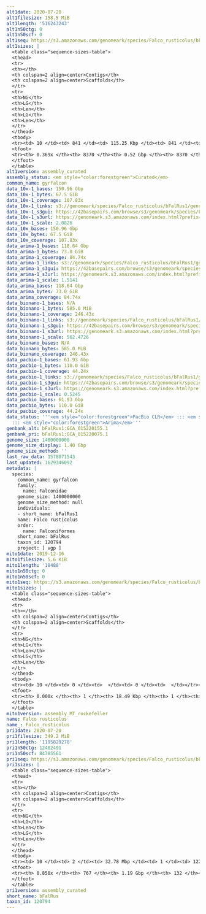 ```yaml
---
alt1date: 2020-07-20
alt1filesize: 158.5 MiB
alt1length: '516243243'
alt1n50ctg: 0
alt1n50scf: 0
alt1seq: https://s3.amazonaws.com/genomeark/species/Falco_rusticolus/bFalRus1/assembly_curated/bFalRus1.alt.cur.20200720.fasta.gz
alt1sizes: |
  <table class="sequence-sizes-table">
  <thead>
  <tr>
  <th></th>
  <th colspan=2 align=center>Contigs</th>
  <th colspan=2 align=center>Scaffolds</th>
  </tr>
  <tr>
  <th>NG</th>
  <th>LG</th>
  <th>Len</th>
  <th>LG</th>
  <th>Len</th>
  </tr>
  </thead>
  <tbody>
  <tr><td> 10 </td><td> 841 </td><td> 115.25 Kbp </td><td> 841 </td><td> 115.25 Kbp </td></tr><tr><td> 20 </td><td> 2416 </td><td> 70.84 Kbp </td><td> 2416 </td><td> 70.84 Kbp </td></tr><tr><td> 30 </td><td> 4980 </td><td> 42.26 Kbp </td><td> 4980 </td><td> 42.26 Kbp </td></tr><tr><td> 40 </td><td> 0 </td><td>  </td><td> 0 </td><td>  </td></tr><tr style="background-color:#cccccc;"><td> 50 </td><td> 0 </td><td>  </td><td> 0 </td><td>  </td></tr><tr><td> 60 </td><td> 0 </td><td>  </td><td> 0 </td><td>  </td></tr><tr><td> 70 </td><td> 0 </td><td>  </td><td> 0 </td><td>  </td></tr><tr><td> 80 </td><td> 0 </td><td>  </td><td> 0 </td><td>  </td></tr><tr><td> 90 </td><td> 0 </td><td>  </td><td> 0 </td><td>  </td></tr><tr><td> 100 </td><td> 0 </td><td>  </td><td> 0 </td><td>  </td></tr></tbody>
  <tfoot>
  <tr><th> 0.369x </th><th> 8370 </th><th> 0.52 Gbp </th><th> 8370 </th><th> 0.52 Gbp </th></tr>
  </tfoot>
  </table>
alt1version: assembly_curated
assembly_status: <em style="color:forestgreen">Curated</em>
common_name: gyrfalcon
data_10x-1_bases: 150.96 Gbp
data_10x-1_bytes: 67.5 GiB
data_10x-1_coverage: 107.83x
data_10x-1_links: s3://genomeark/species/Falco_rusticolus/bFalRus1/genomic_data/10x/<br>
data_10x-1_s3gui: https://42basepairs.com/browse/s3/genomeark/species/Falco_rusticolus/bFalRus1/genomic_data/10x/
data_10x-1_s3url: https://genomeark.s3.amazonaws.com/index.html?prefix=species/Falco_rusticolus/bFalRus1/genomic_data/10x/
data_10x-1_scale: 2.0826
data_10x_bases: 150.96 Gbp
data_10x_bytes: 67.5 GiB
data_10x_coverage: 107.83x
data_arima-1_bases: 118.64 Gbp
data_arima-1_bytes: 73.0 GiB
data_arima-1_coverage: 84.74x
data_arima-1_links: s3://genomeark/species/Falco_rusticolus/bFalRus1/genomic_data/arima/<br>
data_arima-1_s3gui: https://42basepairs.com/browse/s3/genomeark/species/Falco_rusticolus/bFalRus1/genomic_data/arima/
data_arima-1_s3url: https://genomeark.s3.amazonaws.com/index.html?prefix=species/Falco_rusticolus/bFalRus1/genomic_data/arima/
data_arima-1_scale: 1.5141
data_arima_bases: 118.64 Gbp
data_arima_bytes: 73.0 GiB
data_arima_coverage: 84.74x
data_bionano-1_bases: N/A
data_bionano-1_bytes: 585.0 MiB
data_bionano-1_coverage: 246.43x
data_bionano-1_links: s3://genomeark/species/Falco_rusticolus/bFalRus1/genomic_data/bionano/<br>
data_bionano-1_s3gui: https://42basepairs.com/browse/s3/genomeark/species/Falco_rusticolus/bFalRus1/genomic_data/bionano/
data_bionano-1_s3url: https://genomeark.s3.amazonaws.com/index.html?prefix=species/Falco_rusticolus/bFalRus1/genomic_data/bionano/
data_bionano-1_scale: 562.4726
data_bionano_bases: N/A
data_bionano_bytes: 585.0 MiB
data_bionano_coverage: 246.43x
data_pacbio-1_bases: 61.93 Gbp
data_pacbio-1_bytes: 110.0 GiB
data_pacbio-1_coverage: 44.24x
data_pacbio-1_links: s3://genomeark/species/Falco_rusticolus/bFalRus1/genomic_data/pacbio/<br>
data_pacbio-1_s3gui: https://42basepairs.com/browse/s3/genomeark/species/Falco_rusticolus/bFalRus1/genomic_data/pacbio/
data_pacbio-1_s3url: https://genomeark.s3.amazonaws.com/index.html?prefix=species/Falco_rusticolus/bFalRus1/genomic_data/pacbio/
data_pacbio-1_scale: 0.5245
data_pacbio_bases: 61.93 Gbp
data_pacbio_bytes: 110.0 GiB
data_pacbio_coverage: 44.24x
data_status: '''<em style="color:forestgreen">PacBio CLR</em> ::: <em style="color:forestgreen">10x</em>
  ::: <em style="color:forestgreen">Arima</em>'''
genbank_alt: bFalRus1:GCA_015220155.1
genbank_pri: bFalRus1:GCA_015220075.1
genome_size: 1400000000
genome_size_display: 1.40 Gbp
genome_size_method: ''
last_raw_data: 1578071543
last_updated: 1629346092
metadata: |
  species:
    common_name: gyrfalcon
    family:
      name: Falconidae
    genome_size: 1400000000
    genome_size_method: null
    individuals:
    - short_name: bFalRus1
    name: Falco rusticolus
    order:
      name: Falconiformes
    short_name: bFalRus
    taxon_id: 120794
    project: [ vgp ]
mito1date: 2019-12-16
mito1filesize: 5.6 KiB
mito1length: '18488'
mito1n50ctg: 0
mito1n50scf: 0
mito1seq: https://s3.amazonaws.com/genomeark/species/Falco_rusticolus/bFalRus1/assembly_MT_rockefeller/bFalRus1.MT.20191216.fasta.gz
mito1sizes: |
  <table class="sequence-sizes-table">
  <thead>
  <tr>
  <th></th>
  <th colspan=2 align=center>Contigs</th>
  <th colspan=2 align=center>Scaffolds</th>
  </tr>
  <tr>
  <th>NG</th>
  <th>LG</th>
  <th>Len</th>
  <th>LG</th>
  <th>Len</th>
  </tr>
  </thead>
  <tbody>
  <tr><td> 10 </td><td> 0 </td><td>  </td><td> 0 </td><td>  </td></tr><tr><td> 20 </td><td> 0 </td><td>  </td><td> 0 </td><td>  </td></tr><tr><td> 30 </td><td> 0 </td><td>  </td><td> 0 </td><td>  </td></tr><tr><td> 40 </td><td> 0 </td><td>  </td><td> 0 </td><td>  </td></tr><tr style="background-color:#cccccc;"><td> 50 </td><td> 0 </td><td style="background-color:#ff8888;">  </td><td> 0 </td><td style="background-color:#ff8888;">  </td></tr><tr><td> 60 </td><td> 0 </td><td>  </td><td> 0 </td><td>  </td></tr><tr><td> 70 </td><td> 0 </td><td>  </td><td> 0 </td><td>  </td></tr><tr><td> 80 </td><td> 0 </td><td>  </td><td> 0 </td><td>  </td></tr><tr><td> 90 </td><td> 0 </td><td>  </td><td> 0 </td><td>  </td></tr><tr><td> 100 </td><td> 0 </td><td>  </td><td> 0 </td><td>  </td></tr></tbody>
  <tfoot>
  <tr><th> 0.000x </th><th> 1 </th><th> 18.49 Kbp </th><th> 1 </th><th> 18.49 Kbp </th></tr>
  </tfoot>
  </table>
mito1version: assembly_MT_rockefeller
name: Falco rusticolus
name_: Falco_rusticolus
pri1date: 2020-07-20
pri1filesize: 349.2 MiB
pri1length: '1195829278'
pri1n50ctg: 12482491
pri1n50scf: 84785561
pri1seq: https://s3.amazonaws.com/genomeark/species/Falco_rusticolus/bFalRus1/assembly_curated/bFalRus1.pri.cur.20200720.fasta.gz
pri1sizes: |
  <table class="sequence-sizes-table">
  <thead>
  <tr>
  <th></th>
  <th colspan=2 align=center>Contigs</th>
  <th colspan=2 align=center>Scaffolds</th>
  </tr>
  <tr>
  <th>NG</th>
  <th>LG</th>
  <th>Len</th>
  <th>LG</th>
  <th>Len</th>
  </tr>
  </thead>
  <tbody>
  <tr><td> 10 </td><td> 2 </td><td> 32.78 Mbp </td><td> 1 </td><td> 122.15 Mbp </td></tr><tr><td> 20 </td><td> 7 </td><td> 25.49 Mbp </td><td> 2 </td><td> 121.28 Mbp </td></tr><tr><td> 30 </td><td> 13 </td><td> 22.35 Mbp </td><td> 3 </td><td> 112.44 Mbp </td></tr><tr><td> 40 </td><td> 21 </td><td> 15.69 Mbp </td><td> 4 </td><td> 92.44 Mbp </td></tr><tr style="background-color:#cccccc;"><td> 50 </td><td> 31 </td><td style="background-color:#88ff88;"> 12.48 Mbp </td><td> 6 </td><td style="background-color:#88ff88;"> 84.79 Mbp </td></tr><tr><td> 60 </td><td> 44 </td><td> 8.39 Mbp </td><td> 8 </td><td> 65.42 Mbp </td></tr><tr><td> 70 </td><td> 66 </td><td> 3.76 Mbp </td><td> 10 </td><td> 38.16 Mbp </td></tr><tr><td> 80 </td><td> 193 </td><td> 435.48 Kbp </td><td> 15 </td><td> 24.10 Mbp </td></tr><tr><td> 90 </td><td> 0 </td><td>  </td><td> 0 </td><td>  </td></tr><tr><td> 100 </td><td> 0 </td><td>  </td><td> 0 </td><td>  </td></tr></tbody>
  <tfoot>
  <tr><th> 0.850x </th><th> 767 </th><th> 1.19 Gbp </th><th> 132 </th><th> 1.20 Gbp </th></tr>
  </tfoot>
  </table>
pri1version: assembly_curated
short_name: bFalRus
taxon_id: 120794
---
```

